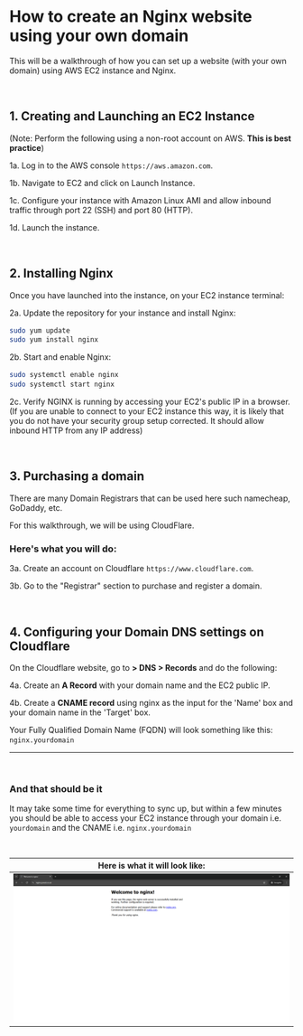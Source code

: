 # How to create an Nginx website using your own domain

This will be a walkthrough of how you can set up a website (with your own domain) using AWS EC2 instance and Nginx.

<br>

## 1. Creating and Launching an EC2 Instance

(Note: Perform the following using a non-root account on AWS. **This is best practice**)

1a. Log in to the AWS console `https://aws.amazon.com`.

1b. Navigate to EC2 and click on Launch Instance.

1c. Configure your instance with Amazon Linux AMI and allow inbound traffic through port 22 (SSH) and port 80 (HTTP).

1d. Launch the instance.

<br>

## 2. Installing Nginx

Once you have launched into the instance, on your EC2 instance terminal:

2a. Update the repository for your instance and install Nginx:
   ```bash
   sudo yum update
   sudo yum install nginx
   ```

2b. Start and enable Nginx:
   ```bash
   sudo systemctl enable nginx
   sudo systemctl start nginx
   ```

2c. Verify NGINX is running by accessing your EC2's public IP in a browser.\
(If you are unable to connect to your EC2 instance this way, it is likely that you do not have your security group setup corrected. It should allow inbound HTTP from any IP address)

<br>


## 3. Purchasing a domain

There are many Domain Registrars that can be used here such namecheap, GoDaddy, etc.

For this walkthrough, we will be using CloudFlare.

### Here's what you will do:
3a. Create an account on Cloudflare `https://www.cloudflare.com`.

3b. Go to the "Registrar" section to purchase and register a domain.

<br>

## 4. Configuring your Domain DNS settings on Cloudflare

On the Cloudflare website, go to **> DNS > Records** and do the following:

4a. Create an **A Record** with your domain name and the EC2 public IP.

4b. Create a **CNAME record** using nginx as the input for the 'Name' box and your domain name in the 'Target' box.

Your Fully Qualified Domain Name (FQDN) will look something like this: `nginx.yourdomain`

---

<br>

### And that should be it

It may take some time for everything to sync up, but within a few minutes you should be able to access your EC2 instance through your domain i.e. `yourdomain` and the CNAME i.e. `nginx.yourdomain`

<br>

|Here is what it will look like:|
|-------|
| ![Nginx Site](https://raw.githubusercontent.com/JunedConnect/Custom-Domain-Nginx/main/images/NginxSite.png) |

